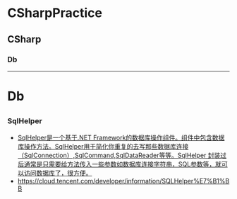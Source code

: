 # CSharpPractice

## CSharp

### Db
----
# Db
## 

### SqlHelper
- [SqlHelper是一个基于.NET Framework的数据库操作组件。组件中包含数据库操作方法。SqlHelper用于简化你重复的去写那些数据库连接（SqlConnection）,SqlCommand,SqlDataReader等等。SqlHelper 封装过后通常是只需要给方法传入一些参数如数据库连接字符串，SQL参数等，就可以访问数据库了，很方便。](https://baike.baidu.com/item/SqlHelper/9895502?fr=aladdin)
- https://cloud.tencent.com/developer/information/SQLHelper%E7%B1%BB